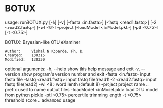 BOTUX
=====
usage: runBOTUX.py [-h] [-v] [-fasta <in.fasta>] [-fastq <read1.fastq>]
                   [-2 <read2.fastq>] [-wl <8>] -project <P1>
                   [-loadModel <inModel.pkl>] [-ptl <0.75>] [-t <0.75>]

BOTUX: Bayesian-like OTU eXaminer

	Author: 	Vishal N Koparde, Ph. D.
	Created:	130315
	Modified:	130330

optional arguments:
  -h, --help            show this help message and exit
  -v, --version         show program's version number and exit
  -fasta <in.fasta>     input fasta file
  -fastq <read1.fastq>  input fastq file(read1)
  -2 <read2.fastq>      input fastq file(read2)
  -wl <8>               word lenth (default 8)
  -project <P1>         project name .. prefix used to name output files
  -loadModel <inModel.pkl>
                        load OTU model from python pickle
  -ptl <0.75>           percentile trimming length
  -t <0.75>             threshold score .. advanced usage
